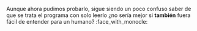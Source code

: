 Aunque ahora pudimos probarlo, sigue siendo un poco confuso saber de que se trata el programa con solo leerlo ¿no sería mejor si **también** fuera fácil de entender para un humano? :face_with_monocle: